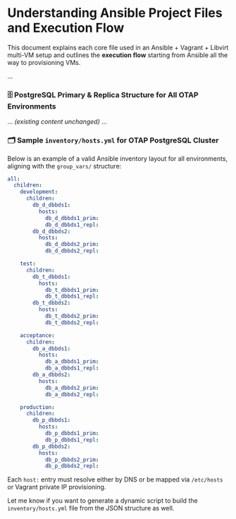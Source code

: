 # Understanding Ansible Project Files and Execution Flow

This document explains each core file used in an Ansible + Vagrant + Libvirt multi-VM setup and outlines the **execution flow** starting from Ansible all the way to provisioning VMs.

...

### 🗄️ PostgreSQL Primary & Replica Structure for All OTAP Environments

... *(existing content unchanged)* ...

### 🗂️ Sample `inventory/hosts.yml` for OTAP PostgreSQL Cluster

Below is an example of a valid Ansible inventory layout for all environments, aligning with the `group_vars/` structure:

```yaml
all:
  children:
    development:
      children:
        db_d_dbbds1:
          hosts:
            db_d_dbbds1_prim:
            db_d_dbbds1_repl:
        db_d_dbbds2:
          hosts:
            db_d_dbbds2_prim:
            db_d_dbbds2_repl:

    test:
      children:
        db_t_dbbds1:
          hosts:
            db_t_dbbds1_prim:
            db_t_dbbds1_repl:
        db_t_dbbds2:
          hosts:
            db_t_dbbds2_prim:
            db_t_dbbds2_repl:

    acceptance:
      children:
        db_a_dbbds1:
          hosts:
            db_a_dbbds1_prim:
            db_a_dbbds1_repl:
        db_a_dbbds2:
          hosts:
            db_a_dbbds2_prim:
            db_a_dbbds2_repl:

    production:
      children:
        db_p_dbbds1:
          hosts:
            db_p_dbbds1_prim:
            db_p_dbbds1_repl:
        db_p_dbbds2:
          hosts:
            db_p_dbbds2_prim:
            db_p_dbbds2_repl:
```

Each `host:` entry must resolve either by DNS or be mapped via `/etc/hosts` or Vagrant private IP provisioning.

Let me know if you want to generate a dynamic script to build the `inventory/hosts.yml` file from the JSON structure as well.
